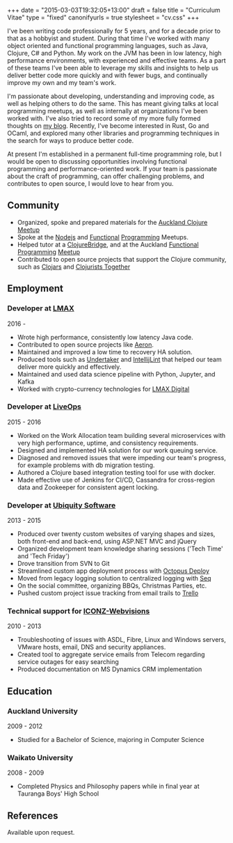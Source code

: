 +++
date = "2015-03-03T19:32:05+13:00"
draft = false
title = "Curriculum Vitae"
type = "fixed"
canonifyurls = true
stylesheet = "cv.css"
+++

I've been writing code professionally for 5 years, and for a decade prior to that as a hobbyist and student. During that
time I've worked with many object oriented and functional programming languages, such as Java, Clojure, C# and Python.
My work on the JVM has been in low latency, high performance environments, with experienced and effective teams.
As a part of these teams I've been able to leverage my skills and insights to help us deliver better code more quickly
and with fewer bugs, and continually improve my own and my team's work.

I'm passionate about developing, understanding and improving code, as well as helping others to do the same.
This has meant giving talks at local programming meetups, as well as internally at organizations I've been worked with.
I've also tried to record some of my more fully formed thoughts on [my blog](https://lfn3.net/).
Recently, I've become interested in Rust, Go and OCaml, and explored many other libraries and 
programming techniques in the search for ways to produce better code.

At present I'm established in a permanent full-time programming role, but I would be open to discussing opportunities 
involving functional programming and performance-oriented work. If your team is passionate about the craft of programming, 
can offer challenging problems, and contributes to open source, I would love to hear from you.

## Community
- Organized, spoke and prepared materials for the [Auckland Clojure Meetup](https://www.meetup.com/Auckland-Clojure/)
- Spoke at the [Nodejs](https://www.meetup.com/AucklandNodeJs/events/229969402/) and 
[Functional](https://www.meetup.com/Functional-Programming-Auckland/events/233597370/) 
[Programming](https://www.meetup.com/Functional-Programming-Auckland/events/249958154/) Meetups.
- Helped tutor at a [ClojureBridge](https://www.meetup.com/Auckland-Clojure/), and at the
 Auckland [Functional Programming](https://www.meetup.com/Functional-Programming-Auckland/events/249857732/) 
 [Meetup](https://www.meetup.com/Auckland-Clojure/events/248758465/)
- Contributed to open source projects that support the Clojure community, such as 
[Clojars](https://github.com/clojars/clojars-web/pulls?utf8=%E2%9C%93&q=is%3Apr%20author%3Alfn3%20) and 
[Clojurists Together](https://www.clojuriststogether.org/members#founding_contributing_members_%E2%AD%90%EF%B8%8F)

## Employment
### Developer at [LMAX](https://www.lmax.com/)
<div class="years">2016 -    </div>

- Wrote high performance, consistently low latency Java code.
- Contributed to open source projects like [Aeron](https://github.com/real-logic/aeron).
- Maintained and improved a low time to recovery HA solution.
- Produced tools such as [Undertaker](https://github.com/lfn3/undertaker) and 
  [IntellijLint](https://github.com/lmax-exchange/intellijlint) that helped our team deliver more quickly and effectively.
- Maintained and used data science pipeline with Python, Jupyter, and Kafka
- Worked with crypto-currency technologies for [LMAX Digital](https://www.lmaxdigital.com/)

### Developer at [LiveOps](https://www.liveopscloud.com/)
<div class="years">2015 - 2016</div>

- Worked on the Work Allocation team building several microservices with very high performance, uptime, and consistency requirements.
- Designed and implemented HA solution for our work queuing service.
- Diagnosed and removed issues that were impeding our team's progress, for example problems with db migration testing.
- Authored a Clojure based integration testing tool for use with docker.
- Made effective use of Jenkins for CI/CD, Cassandra for cross-region data and Zookeeper for consistent agent locking.

### Developer at [Ubiquity Software](https://www.ubiquity.co.nz/)
<div class="years">2013 - 2015</div>

- Produced over twenty custom websites of varying shapes and sizes, both front-end and back-end, using ASP.NET MVC and jQuery
- Organized development team knowledge sharing sessions ('Tech Time' and 'Tech Friday')
- Drove transition from SVN to Git
- Streamlined custom app deployment process with [Octopus Deploy](https://octopusdeploy.com/)
- Moved from legacy logging solution to centralized logging with [Seq](https://getseq.net/)
- On the social committee, organizing BBQs, Christmas Parties, etc.
- Pushed custom project issue tracking from email trails to [Trello](https://trello.com)

### Technical support for [ICONZ-Webvisions](http://iconz-webvisions.com/en)
<div class="years">2010 - 2013</div>

- Troubleshooting of issues with ASDL, Fibre, Linux and Windows servers, VMware hosts, email, DNS and security appliances.
- Created tool to aggregate service emails from Telecom regarding service outages for easy searching
- Produced documentation on MS Dynamics CRM implementation

## Education
### Auckland University
<div class="years">2009 - 2012</div>

- Studied for a Bachelor of Science, majoring in Computer Science

### Waikato University
<div class="years">2008 - 2009</div>

- Completed Physics and Philosophy papers while in final year at Tauranga Boys' High School

## References

Available upon request.